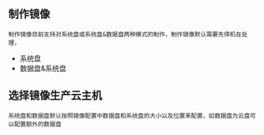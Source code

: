 ## 制作镜像
	制作镜像目前支持对系统盘或系统盘&数据盘两种模式的制作，制作镜像默认需要先停机在处理，
- 系统盘
- 数据盘&系统盘


## 选择镜像生产云主机
	系统盘和数据盘默认按照镜像配置中数据盘和系统盘的大小以及位置来配置，如数据盘为云盘可以配置额外的数据盘